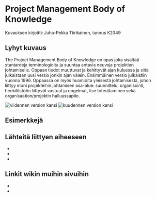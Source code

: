 # Project Management Body of Knowledge

Kuvauksen kirjoitti: Juha-Pekka Tiirikainen, tunnus K2049

## Lyhyt kuvaus

The Project Management Body of Knowledge on opas joka sisältää stantardeja terminologioita ja suuntaa antavia neuvoja projektien johtamiselle. Oppaan tiedot muuttuvat ja kehittyvät ajan kuluessa ja siitä julkaistaan uusi versio jonkin ajan välein. Ensimmäinen versio julkaistiin vuonna 1996. Oppaassa on myös huomioita yleisestä johtamisestä, johon liittyy moni projekteihin johtamisen osa-alue:  suunnittelu, organisointi, henkilöstöön liittyvät vastuut ja ongelmat, itse toteuttaminen sekä organisaation/projektin halluussapito.

![viidennen version kansi](http://www.pmpstudent.com/wp-content/uploads/2017/08/pmbokguidesixthedition.png)
![kuudennen version kansi]()



## Esimerkkejä


## Lähteitä liittyen aiheeseen

* []()
* []()
* []()

## Linkit wikin muihin sivuihin

* []()
* []() 
